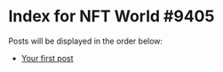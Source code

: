 # Index for NFT World #9405
Posts will be displayed in the order below:

- [Your first post](./001-first.md)

